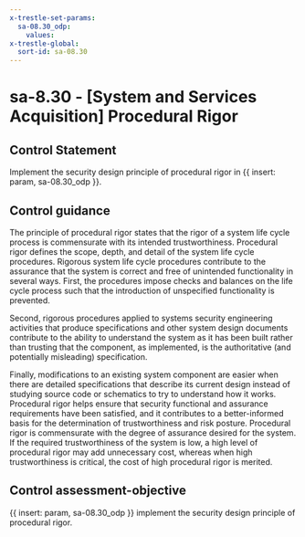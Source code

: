 ```yaml
---
x-trestle-set-params:
  sa-08.30_odp:
    values:
x-trestle-global:
  sort-id: sa-08.30
---
```


# sa-8.30 - \[System and Services Acquisition\] Procedural Rigor

## Control Statement

Implement the security design principle of procedural rigor in {{ insert: param, sa-08.30_odp }}.

## Control guidance

The principle of procedural rigor states that the rigor of a system life cycle process is commensurate with its intended trustworthiness. Procedural rigor defines the scope, depth, and detail of the system life cycle procedures. Rigorous system life cycle procedures contribute to the assurance that the system is correct and free of unintended functionality in several ways. First, the procedures impose checks and balances on the life cycle process such that the introduction of unspecified functionality is prevented.

Second, rigorous procedures applied to systems security engineering activities that produce specifications and other system design documents contribute to the ability to understand the system as it has been built rather than trusting that the component, as implemented, is the authoritative (and potentially misleading) specification.

Finally, modifications to an existing system component are easier when there are detailed specifications that describe its current design instead of studying source code or schematics to try to understand how it works. Procedural rigor helps ensure that security functional and assurance requirements have been satisfied, and it contributes to a better-informed basis for the determination of trustworthiness and risk posture. Procedural rigor is commensurate with the degree of assurance desired for the system. If the required trustworthiness of the system is low, a high level of procedural rigor may add unnecessary cost, whereas when high trustworthiness is critical, the cost of high procedural rigor is merited.

## Control assessment-objective

{{ insert: param, sa-08.30_odp }} implement the security design principle of procedural rigor.
